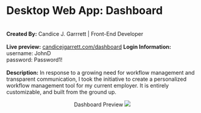 <h1>Desktop Web App: Dashboard</h1><br>
<strong>Created By:</strong> Candice J. Garrrett | Front-End Developer<br><br>
<strong>Live preview:</strong> <a href="https://www.candicejgarrett.com/dashboard" target="_blank">candicejgarrett.com/dashboard</a>
    <strong>Login Information:</strong>
      username: JohnD<br>
      password: Password1!
<br><br>
<strong>Description:</strong> In response to a growing need for workflow management and transparent communication, I took the initiative to create a personalized workflow management tool for my current employer. It is entirely customizable, and built from the ground up.

<p align="center">Dashboard Preview
<img src="https://www.candicejgarrett.com/img/db-projects.png"></p>
